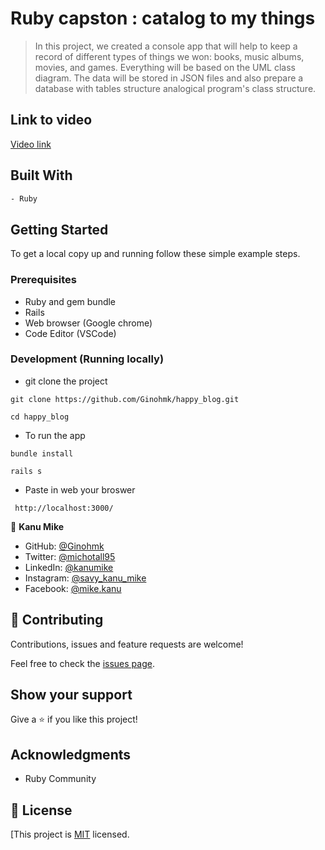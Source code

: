 # Ruby capston : catalog to my things

> In this project, we created a console app that will help to keep a record of different types of things we won: books, music albums, movies, and games. Everything will be based on the UML class diagram. The data will be stored in JSON files and also prepare a database with tables structure analogical program's class structure.

## Link to video

[Video link](https://user-images.githubusercontent.com/58771507/164481330-0c753cff-673d-402a-aede-eae68637d137.mp4)

## Built With

```bash
- Ruby
```

## Getting Started

To get a local copy up and running follow these simple example steps.

### Prerequisites

- Ruby and gem bundle
- Rails
- Web browser (Google chrome)
- Code Editor (VSCode)

### Development (Running locally)

- git clone the project

```
git clone https://github.com/Ginohmk/happy_blog.git
```

```
cd happy_blog
```

- To run the app

```
bundle install
```

```
rails s
```

- Paste in web your broswer

```
 http://localhost:3000/
```

👤 **Kanu Mike**

- GitHub: [@Ginohmk](https://github.com/Ginohmk)
- Twitter: [@michotall95](https://www.twitter.com/michotall95)
- LinkedIn: [@kanumike](https://www.linkedin.com/in/kanu-mike-497119211/)
- Instagram: [@savy_kanu_mike](https/instagram.com/savy_kanu_mike)
- Facebook: [@mike.kanu](https://www.facebook.com/mike.kanu)

## 🤝 Contributing

Contributions, issues and feature requests are welcome!

Feel free to check the [issues page](https://github.com/Ginohmk/happy_blog/issues).

## Show your support

Give a ⭐️ if you like this project!

## Acknowledgments

- Ruby Community

## 📝 License

[This project is [MIT](https://github.com/Ginohmk/happy_blog/blob/dev/LICENSE) licensed.
